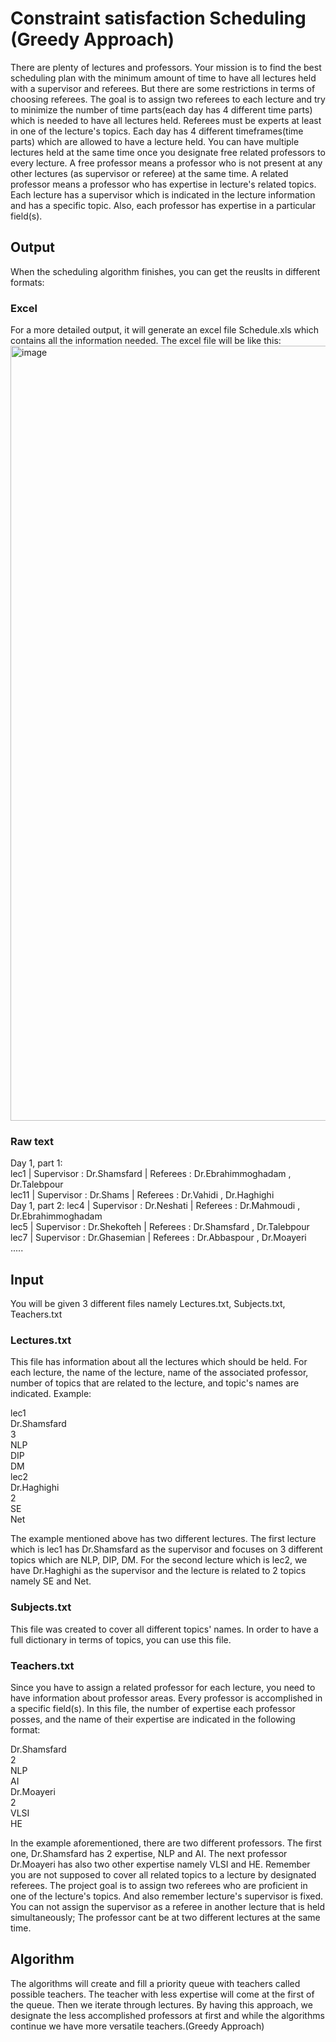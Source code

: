 # Constraint satisfaction Scheduling (Greedy Approach)

There are plenty of lectures and professors. Your mission is to find the best scheduling plan with the minimum amount of time to have all lectures held with a supervisor and referees. But there are some restrictions in terms of choosing referees.
The goal is to assign two referees to each lecture and try to minimize the number of time parts(each day has 4 different time parts) which is needed to have all lectures held. Referees must be experts at least in one of the lecture's topics. Each day has 4 different timeframes(time parts) which are allowed to have a lecture held. You can have multiple lectures held at the same time once you designate free related professors to every lecture. A free professor means a professor who is not present at any other lectures (as supervisor or referee) at the same time. A related professor means a professor who has expertise in lecture's related topics.
Each lecture has a supervisor which is indicated in the lecture information and has a specific topic. Also, each professor has expertise in a particular field(s).
## Output
When the scheduling algorithm finishes, you can get the reuslts in different formats:
### Excel
For a more detailed output, it will generate an excel file Schedule.xls which contains all the information needed. The excel file will be like this:
<img width="1240" alt="image" src="https://user-images.githubusercontent.com/28820932/120730136-0b914200-c4f6-11eb-8066-920495d21afa.png">
### Raw text
Day 1, part 1:  <br>
lec1 | Supervisor : Dr.Shamsfard | Referees : Dr.Ebrahimmoghadam , Dr.Talebpour <br>
lec11 | Supervisor : Dr.Shams | Referees : Dr.Vahidi , Dr.Haghighi <br>
Day 1, part 2: 
lec4 | Supervisor : Dr.Neshati | Referees : Dr.Mahmoudi , Dr.Ebrahimmoghadam <br>
lec5 | Supervisor : Dr.Shekofteh | Referees : Dr.Shamsfard , Dr.Talebpour <br>
lec7 | Supervisor : Dr.Ghasemian | Referees : Dr.Abbaspour , Dr.Moayeri <br>
.....
## Input
You will be given 3 different files namely Lectures.txt, Subjects.txt, Teachers.txt
### Lectures.txt 
This file has information about all the lectures which should be held. For each lecture, the name of the lecture, name of the associated professor, number of topics that are related to the lecture, and topic's names are indicated. Example: 

lec1  <br>
Dr.Shamsfard <br> 
3 <br> 
NLP <br> 
DIP <br>
DM  <br>
lec2 <br>
Dr.Haghighi <br>
2 <br>
SE <br>
Net <br>

The example mentioned above has two different lectures. The first lecture which is lec1 has Dr.Shamsfard as the supervisor and focuses on 3 different topics which are NLP, DIP, DM. For the second lecture which is lec2, we have Dr.Haghighi as the supervisor and the lecture is related to 2 topics namely SE and Net.
### Subjects.txt 
This file was created to cover all different topics' names. In order to have a full dictionary in terms of topics, you can use this file.
### Teachers.txt 
Since you have to assign a related professor for each lecture, you need to have information about professor areas. Every professor is accomplished in a specific field(s). In this file, the number of expertise each professor posses, and the name of their expertise are indicated in the following format: 

Dr.Shamsfard <br>
2 <br>
NLP <br>
AI <br>
Dr.Moayeri <br>
2 <br>
VLSI <br>
HE <br>

In the example aforementioned, there are two different professors. The first one, Dr.Shamsfard has 2 expertise, NLP and AI. The next professor Dr.Moayeri has also two other expertise namely VLSI and HE.
Remember you are not supposed to cover all related topics to a lecture by designated referees. The project goal is to assign two referees who are proficient in one of the lecture's topics. 
And also remember lecture's supervisor is fixed. You can not assign the supervisor as a referee in another lecture that is held simultaneously; The professor cant be at two different lectures at the same time.
## Algorithm
The algorithms will create and fill a priority queue with teachers called possible teachers. The teacher with less expertise will come at the first of the queue. Then we iterate through lectures. By having this approach, we designate the less accomplished professors at first and while the algorithms continue we have more versatile teachers.(Greedy Approach)
